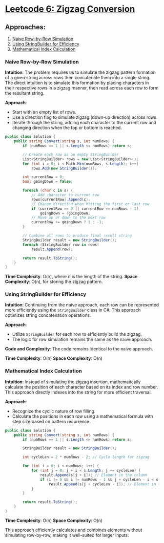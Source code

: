 # [Leetcode 6: Zigzag Conversion](https://leetcode.com/problems/zigzag-conversion/)

## Approaches:
1. [Naive Row-by-Row Simulation](#naive-row-by-row-simulation)
2. [Using StringBuilder for Efficiency](#using-stringbuilder-for-efficiency)
3. [Mathematical Index Calculation](#mathematical-index-calculation)

### Naive Row-by-Row Simulation

**Intuition**: 
The problem requires us to simulate the zigzag pattern formation of a given string across rows then concatenate them into a single string. The direct intuition is to simulate this formation by placing characters in their respective rows in a zigzag manner, then read across each row to form the resultant string.

**Approach**:
- Start with an empty list of rows.
- Use a direction flag to simulate zigzag (down-up direction) across rows.
- Iterate through the string, adding each character to the current row and changing direction when the top or bottom is reached.
  
```csharp
public class Solution {
    public string Convert(string s, int numRows) {
        if (numRows == 1 || s.Length <= numRows) return s;

        // Create each row as an empty StringBuilder
        List<StringBuilder> rows = new List<StringBuilder>();
        for (int i = 0; i < Math.Min(numRows, s.Length); i++)
            rows.Add(new StringBuilder());

        int currentRow = 0;
        bool goingDown = false;

        foreach (char c in s) {
            // Add character to current row
            rows[currentRow].Append(c);
            // Change direction when hitting the first or last row
            if (currentRow == 0 || currentRow == numRows - 1)
                goingDown = !goingDown;
            // Move up or down to the next row
            currentRow += goingDown ? 1 : -1;
        }

        // Combine all rows to produce final result string
        StringBuilder result = new StringBuilder();
        foreach (StringBuilder row in rows)
            result.Append(row);

        return result.ToString();
    }
}
```

**Time Complexity**: O(n), where n is the length of the string.
**Space Complexity**: O(n), for storing the zigzag pattern.

### Using StringBuilder for Efficiency

**Intuition**:
Continuing from the naive approach, each row can be represented more efficiently using the `StringBuilder` class in C#. This approach optimizes string concatenation operations.

**Approach**:
- Utilize `StringBuilder` for each row to efficiently build the zigzag.
- The logic for row simulation remains the same as the naive approach.

**Code and Complexity**: The code remains identical to the naive approach.

**Time Complexity**: O(n)
**Space Complexity**: O(n)

### Mathematical Index Calculation

**Intuition**:
Instead of simulating the zigzag insertion, mathematically calculate the position of each character based on its index and row number. This approach directly indexes into the string for more efficient traversal.

**Approach**:
- Recognize the cyclic nature of row filling.
- Calculate the positions in each row using a mathematical formula with step size based on pattern recurrence.

```csharp
public class Solution {
    public string Convert(string s, int numRows) {
        if (numRows == 1 || s.Length <= numRows) return s;

        StringBuilder result = new StringBuilder();

        int cycleLen = 2 * numRows - 2; // Cycle length for zigzag

        for (int i = 0; i < numRows; i++) {
            for (int j = 0; j + i < s.Length; j += cycleLen) {
                result.Append(s[j + i]); // Element in the column
                if (i != 0 && i != numRows - 1 && j + cycleLen - i < s.Length)
                    result.Append(s[j + cycleLen - i]); // Element in the diagonal
            }
        }

        return result.ToString();
    }
}
```

**Time Complexity**: O(n)
**Space Complexity**: O(n)

This approach efficiently calculates and combines elements without simulating row-by-row, making it well-suited for larger inputs.


